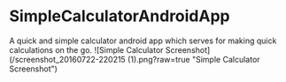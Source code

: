 # SimpleCalculatorAndroidApp
A quick and simple calculator android app which serves for making quick calculations on the go.
![Simple Calculator Screenshot](/screenshot_20160722-220215 (1).png?raw=true "Simple Calculator Screenshot")
